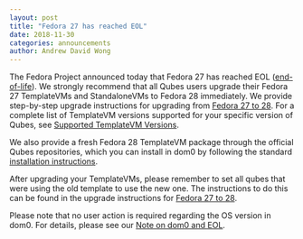 ```yaml
---
layout: post
title: "Fedora 27 has reached EOL"
date: 2018-11-30
categories: announcements
author: Andrew David Wong
---
```


The Fedora Project announced today that Fedora 27 has reached EOL
([end-of-life]). We strongly recommend that all Qubes users upgrade
their Fedora 27 TemplateVMs and StandaloneVMs to Fedora 28 immediately.
We provide step-by-step upgrade instructions for upgrading from [Fedora
27 to 28]. For a complete list of TemplateVM versions supported for your
specific version of Qubes, see [Supported TemplateVM Versions].

We also provide a fresh Fedora 28 TemplateVM package through the
official Qubes repositories, which you can install in dom0 by following
the standard [installation instructions].

After upgrading your TemplateVMs, please remember to set all qubes that
were using the old template to use the new one. The instructions to do
this can be found in the upgrade instructions for [Fedora 27 to 28].

Please note that no user action is required regarding the OS version in
dom0. For details, please see our [Note on dom0 and EOL].


[end-of-life]: https://fedoraproject.org/wiki/Fedora_Release_Life_Cycle#Maintenance_Schedule
[Fedora 27 to 28]: /doc/template/fedora/upgrade-27-to-28/
[Supported TemplateVM Versions]: /doc/supported-releases/#templates
[installation instructions]: /doc/templates/fedora/#installing
[Note on dom0 and EOL]: /doc/supported-releases/#note-on-dom0-and-eol

